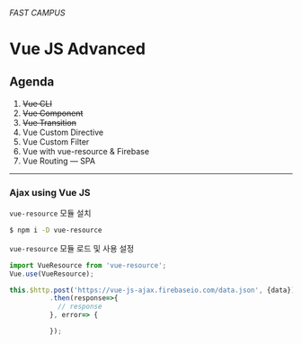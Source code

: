 ###### FAST CAMPUS

# Vue JS Advanced

## Agenda

1. <s>Vue CLI</s>
1. <s>Vue Component</s>
1. <s>Vue Transition</s>
1. Vue Custom Directive
1. Vue Custom Filter
1. Vue with vue-resource & Firebase
1. Vue Routing — SPA

---

### Ajax using Vue JS

`vue-resource` 모듈 설치

```sh
$ npm i -D vue-resource
```

`vue-resource` 모듈 로드 및 사용 설정

```js
import VueResource from 'vue-resource';
Vue.use(VueResource);
```

```js
this.$http.post('https://vue-js-ajax.firebaseio.com/data.json', {data})
          .then(response=>{
            // response
          }, error=> {

          });
```
